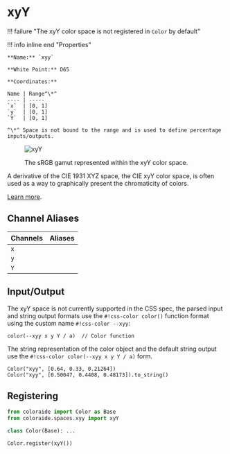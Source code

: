 # xyY

!!! failure "The xyY color space is not registered in `Color` by default"

<div class="info-container" markdown>
!!! info inline end "Properties"

    **Name:** `xyy`

    **White Point:** D65

    **Coordinates:**

    Name | Range^\*^
    ---- | -----
    `x`  | [0, 1]
    `y`  | [0, 1]
    `Y`  | [0, 1]

    ^\*^ Space is not bound to the range and is used to define percentage inputs/outputs.

<figure markdown>

![xyY](../images/xyy-3d.png)

<figcaption markdown>
The sRGB gamut represented within the xyY color space.
</figcaption>
</figure>

A derivative of the CIE 1931 XYZ space, the CIE xyY color space, is often used as a way to graphically present the
chromaticity of colors.

[Learn more](https://en.wikipedia.org/wiki/CIE_1931_color_space#CIE_xy_chromaticity_diagram_and_the_CIE_xyY_color_space).
</div>

## Channel Aliases

Channels | Aliases
-------- | -------
`x`      |
`y`      |
`Y`      |

## Input/Output

The xyY space is not currently supported in the CSS spec, the parsed input and string output formats use the
`#!css-color color()` function format using the custom name `#!css-color --xyy`:

```css-color
color(--xyy x y Y / a)  // Color function
```

The string representation of the color object and the default string output use the
`#!css-color color(--xyy x y Y / a)` form.

```playground
Color("xyy", [0.64, 0.33, 0.21264])
Color("xyy", [0.50047, 0.4408, 0.48173]).to_string()
```

## Registering

```py
from coloraide import Color as Base
from coloraide.spaces.xyy import xyY

class Color(Base): ...

Color.register(xyY())
```
